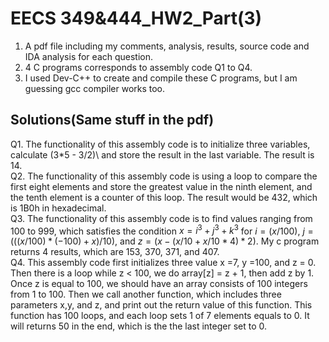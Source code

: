 # EECS 349&444_HW2_Part(3)
1. A pdf file including my comments, analysis, results, source code and IDA analysis for each question.
2. 4 C programs corresponds to assembly code Q1 to Q4.
2. I used Dev-C++ to create and compile these C programs, but I am guessing gcc compiler works too.
## Solutions(Same stuff in the pdf)
Q1. The functionality of this assembly code is to initialize three variables, calculate \(3*5 - 3/2)\ and store the result in the last variable. The result is 14.\
Q2. The functionality of this assembly code is using a loop to compare the first eight elements and store the greatest value in the ninth element, and the tenth element is a counter of this loop. The result would be 432, which is 1B0h in hexadecimal.\
Q3. The functionality of this assembly code is to find values ranging from 100 to 999, which satisfies the condition $x = i^3 + j^3 + k^3$ for $i = (x/100)$, $j = (((x/100)*(-100) + x)/10)$, and $z = (x - (x/10 + x/10*4) *2)$. My c program returns 4 results, which are 153, 370, 371, and 407.\
Q4. This assembly code first initializes three value x =7, y =100, and z = 0. Then there is a loop while z < 100, we do array[z] = z + 1, then add z by 1. Once z is equal to 100, we should have an array consists of 100 integers from 1 to 100. Then we call another function, which includes three parameters x,y, and z, and print out the return value of this function. 
This function has 100 loops, and each loop sets 1 of 7 elements equals to 0. It will returns 50 in the end, which is the the last integer set to 0.
